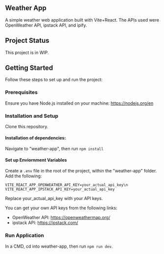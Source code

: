 ## Weather App

A simple weather web application built with Vite+React. The APIs used were OpenWeather API, ipstack API, and ipify.

## Project Status

This project is in WIP.

## Getting Started

Follow these steps to set up and run the project:


### Prerequisites

Ensure you have Node.js installed on your machine: https://nodejs.org/en

### Installation and Setup

Clone this repository.

#### Installation of dependencies:

Navigate to "weather-app", then run `npm install`  

#### Set up Enviornment Variables

Create a `.env` file in the root of the project, within the "weather-app" folder. Add the following:

`VITE_REACT_APP_OPENWEATHER_API_KEY=your_actual_api_key\n
VITE_REACT_APP_IPSTACK_API_KEY=your_actual_api_key`

Replace your_actual_api_key with your API keys.

You can get your own API keys from the following links:

- OpenWeather API: https://openweathermap.org/
- ipstack API: https://ipstack.com/

### Run Application

In a CMD, cd into weather-app, then run `npm run dev`.
